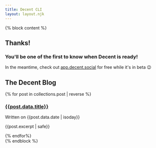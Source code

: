 ```yaml
---
title: Decent CLI
layout: layout.njk
---
```


{% block content %}
<section class="call-to-action1 text-white1 text-left">
  <div class="container">
    <div class="row mt-5 mb-5">
      <div class="col-lg-12 mx-auto">
        <h1 class="display-1">Thanks!</h1>
        <h3 class="">You'll be one of the first to know when Decent is ready!</h3>
        <p>In the meantime, check out <a href="https://app.decent.social">app.decent.social</a> for free while it's in beta 😉</p>
      </div>
    </div>
    <div class="row mt-5 mb-5">
      <div class="col-lg-12 mx-auto">
        <h1 class="title display-3">The Decent Blog</h1>
        <div class="row">
        {% for post in collections.post | reverse %}
          <div class="col-md-6 my-3">
            <div class="card">
              <div class="card-body">
                <h3 class="title mt-0"><a href="{{post.url}}">{{post.data.title}}</a></h3>
                <p>Written on <time class="font-weight-bold">{{post.data.date | isoday}}</time></p>
                <p>{{post.excerpt | safe}}</p>
              </div>
            </div>
          </div>
        {% endfor%}
        </div>
      </div>
    </div>
  </div>
</section>
{% endblock %}